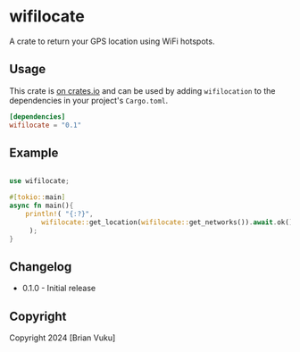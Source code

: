 # wifilocate

A crate to return your GPS location using WiFi hotspots.

## Usage

This crate is [on crates.io](https://crates.io/crates/wifilocation) and can be
used by adding `wifilocation` to the dependencies in your project's `Cargo.toml`.

```toml
[dependencies]
wifilocate = "0.1"
```

## Example

```rust

use wifilocate;

#[tokio::main]
async fn main(){
    println!( "{:?}",
        wifilocate::get_location(wifilocate::get_networks()).await.ok()
     );
}
```

## Changelog

- 0.1.0 - Initial release

## Copyright

Copyright 2024 [Brian Vuku]

<!-- see [LICENSE](/LICENSE) -->
